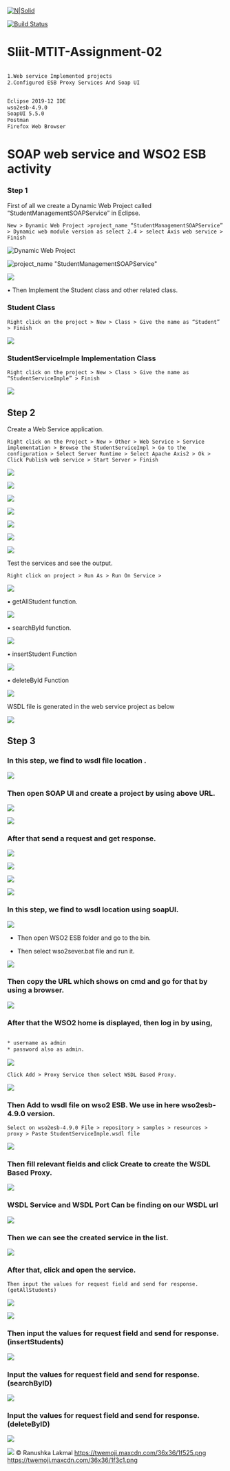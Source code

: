 
[![N|Solid](https://cldup.com/dTxpPi9lDf.thumb.png)](https://nodesource.com/products/nsolid)

[![Build Status](https://travis-ci.org/joemccann/dillinger.svg?branch=master)](https://travis-ci.org/joemccann/dillinger)



# Sliit-MTIT-Assignment-02 

```sh

1.Web service Implemented projects 
2.Configured ESB Proxy Services And Soap UI

```


```sh

Eclipse 2019-12 IDE
wso2esb-4.9.0
SoapUI 5.5.0
Postman
Firefox Web Browser

```

# SOAP web service and WSO2 ESB activity 
 
### Step 1 
 
First of all we create a Dynamic Web Project called “StudentManagementSOAPService” in Eclipse. 

	New > Dynamic Web Project >project_name “StudentManagementSOAPService” > Dynamic web module version as select 2.4 > select Axis web service > Finish

 
 ![Dynamic Web Project](https://github.com/Ranushklakmal/Sliit-MTIT-Assignment-02/blob/master/Screenshot/1.png)
 

 ![project_name "StudentManagementSOAPService"](https://github.com/Ranushklakmal/Sliit-MTIT-Assignment-02/blob/master/Screenshot/2.PNG)
 
 
 ![](https://github.com/Ranushklakmal/Sliit-MTIT-Assignment-02/blob/master/Screenshot/3.PNG)
 
 
• Then Implement the Student class and other related class.



### Student Class 	
	
	Right click on the project > New > Class > Give the name as “Student” > Finish
   
   ![](https://github.com/Ranushklakmal/Sliit-MTIT-Assignment-02/blob/master/Screenshot/4.PNG) 
 
 
 
### StudentServiceImple Implementation Class 

	Right click on the project > New > Class > Give the name as “StudentServiceImple” > Finish

  ![](https://github.com/Ranushklakmal/Sliit-MTIT-Assignment-02/blob/master/Screenshot/5.PNG) 


 
## Step 2 

Create a Web Service application. 

	Right click on the Project > New > Other > Web Service > Service implementation > Browse the StudentServiceImpl > Go to the configuration > Select Server Runtime > Select Apache Axis2 > Ok > Click Publish web service > Start Server > Finish 


![](https://github.com/Ranushklakmal/Sliit-MTIT-Assignment-02/blob/master/Screenshot/6.PNG) 



![](https://github.com/Ranushklakmal/Sliit-MTIT-Assignment-02/blob/master/Screenshot/7.PNG)



![](https://github.com/Ranushklakmal/Sliit-MTIT-Assignment-02/blob/master/Screenshot/8.PNG)



![](https://github.com/Ranushklakmal/Sliit-MTIT-Assignment-02/blob/master/Screenshot/9.PNG)



![](https://github.com/Ranushklakmal/Sliit-MTIT-Assignment-02/blob/master/Screenshot/10.PNG)



![](https://github.com/Ranushklakmal/Sliit-MTIT-Assignment-02/blob/master/Screenshot/11.PNG)



![](https://github.com/Ranushklakmal/Sliit-MTIT-Assignment-02/blob/master/Screenshot/12.PNG)



Test the services and see the output. 

	Right click on project > Run As > Run On Service > 
	 

![](https://github.com/Ranushklakmal/Sliit-MTIT-Assignment-02/blob/master/Screenshot/new/111.PNG)



▪	getAllStudent function.


![](https://github.com/Ranushklakmal/Sliit-MTIT-Assignment-02/blob/master/Screenshot/new/222.PNG)



▪	searchById function.


![](https://github.com/Ranushklakmal/Sliit-MTIT-Assignment-02/blob/master/Screenshot/new/333_search_by_id.PNG)



▪	insertStudent Function


![](https://github.com/Ranushklakmal/Sliit-MTIT-Assignment-02/blob/master/Screenshot/new/444_insert_Student.PNG)
  


▪	deleteById Function


![](https://github.com/Ranushklakmal/Sliit-MTIT-Assignment-02/blob/master/Screenshot/new/555_delete_by_id.PNG)

 
 
 WSDL file is generated in the web service project as below 


  ![](https://github.com/Ranushklakmal/Sliit-MTIT-Assignment-02/blob/master/Screenshot/13.PNG)
  


## Step 3 
 
### In this step, we find to wsdl file location .


![](https://github.com/Ranushklakmal/Sliit-MTIT-Assignment-02/blob/master/Screenshot/14.PNG) 
 

### Then open SOAP UI and create a project by using above URL. 


![](https://github.com/Ranushklakmal/Sliit-MTIT-Assignment-02/blob/master/Screenshot/15.PNG) 



![](https://github.com/Ranushklakmal/Sliit-MTIT-Assignment-02/blob/master/Screenshot/16.PNG)



### After that send a request and get response. 


![](https://github.com/Ranushklakmal/Sliit-MTIT-Assignment-02/blob/master/Screenshot/17.PNG) 



![](https://github.com/Ranushklakmal/Sliit-MTIT-Assignment-02/blob/master/Screenshot/18-insert(1).PNG) 



![](https://github.com/Ranushklakmal/Sliit-MTIT-Assignment-02/blob/master/Screenshot/18-result(2).PNG) 



![](https://github.com/Ranushklakmal/Sliit-MTIT-Assignment-02/blob/master/Screenshot/19-findbyid.PNG) 




### In this step, we find to wsdl location using soapUI.
 
 
![](https://github.com/Ranushklakmal/Sliit-MTIT-Assignment-02/blob/master/Screenshot/soapui.PNG)  
 
 
 
* Then open WSO2 ESB folder and go to the bin. 
	
* Then select wso2sever.bat file and run it. 
 
 
![](https://github.com/Ranushklakmal/Sliit-MTIT-Assignment-02/blob/master/Screenshot/TT.PNG) 
 
 
 
### Then copy the URL which shows on cmd and go for that by using a browser. 

 
 ![](https://github.com/Ranushklakmal/Sliit-MTIT-Assignment-02/blob/master/Screenshot/20-stating_WSO2.PNG)
 
  
### After that the WSO2 home is displayed, then log in by using,


```sh

* username as admin
* password also as admin. 

```

![](https://github.com/Ranushklakmal/Sliit-MTIT-Assignment-02/blob/master/Screenshot/21-signin.PNG.PNG)
 


	Click Add > Proxy Service then select WSDL Based Proxy.
	

![](https://github.com/Ranushklakmal/Sliit-MTIT-Assignment-02/blob/master/Screenshot/22-select-wsdl.PNG)


 
### Then Add to wsdl file on wso2 ESB. We use in here wso2esb-4.9.0 version.

	Select on wso2esb-4.9.0 File > repository > samples > resources > proxy > Paste StudentServiceImple.wsdl file


![](https://github.com/Ranushklakmal/Sliit-MTIT-Assignment-02/blob/master/Screenshot/Capture.PNG)


 
### Then fill relevant fields and click Create to create the WSDL Based Proxy.


![](https://github.com/Ranushklakmal/Sliit-MTIT-Assignment-02/blob/master/Screenshot/23.PNG)



### WSDL Service and WSDL Port Can be finding on our WSDL url


![](https://github.com/Ranushklakmal/Sliit-MTIT-Assignment-02/blob/master/Screenshot/oop.PNG)


### Then we can see the created service in the list. 


![](https://github.com/Ranushklakmal/Sliit-MTIT-Assignment-02/blob/master/Screenshot/zz.PNG)



### After that, click and open the service.
		
	
	Then input the values for request field and send for response. (getAllStudents)
	


![](https://github.com/Ranushklakmal/Sliit-MTIT-Assignment-02/blob/master/Screenshot/111.PNG)



![](https://github.com/Ranushklakmal/Sliit-MTIT-Assignment-02/blob/master/Screenshot/222.PNG)




### Then input the values for request field and send for response. (insertStudents)



![](https://github.com/Ranushklakmal/Sliit-MTIT-Assignment-02/blob/master/Screenshot/333.PNG)
 



### Input the values for request field and send for response. (searchByID)


![](https://github.com/Ranushklakmal/Sliit-MTIT-Assignment-02/blob/master/Screenshot/444.PNG)




### Input the values for request field and send for response. (deleteByID)


![](https://github.com/Ranushklakmal/Sliit-MTIT-Assignment-02/blob/master/Screenshot/555.PNG)

  


![](https://twemoji.maxcdn.com/36x36/26c5.png)
&copy; Ranushka Lakmal https://twemoji.maxcdn.com/36x36/1f525.png https://twemoji.maxcdn.com/36x36/1f3c1.png  

	 
